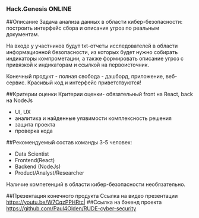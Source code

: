 ### Hack.Genesis ONLINE

##Описание
Задача анализа данных в области кибер-безопасности:
построить интерфейс сбора и описания угроз по реальным документам.

На входе у участников будут txt-отчеты исследователей в области информационной безопасности, из которых будет нужно собирать индикаторы компрометации, а также формировать описание угроз с привязкой к индикаторам и ссылкой на первоисточник.

Конечный продукт - полная свобода - дашборд, приложение, веб-сервис.
Красивый код и интерфейс приветствуются!

##Критерии оценки
Критерии оценки- обязательный front на React, back на NodeJs
- UI, UX
- аналитика и найденные уязвимости
комплексность решения
- защита проекта
- проверка кода

##Рекомендуемый состав команды
3-5 человек:
- Data Scientist
- Frontend(React)
- Backend (NodeJs)
- Product/Analyst/Researcher

Наличие компетенций в области кибер-безопасности необязательно.

##Презентация конечного продукта
Ссылка на видео презентации https://youtu.be/W7CqzPPHRtc|
##Ссылка на бэкенд проекта
https://github.com/Paul4Olden/RUDE-cyber-security
